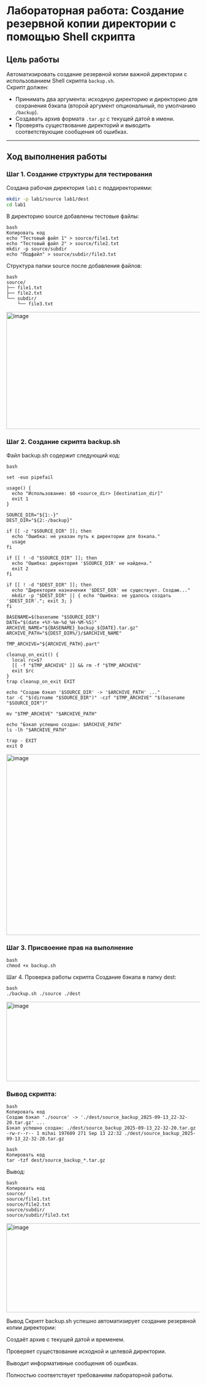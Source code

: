 
# Лабораторная работа: Создание резервной копии директории с помощью Shell скрипта

## Цель работы
Автоматизировать создание резервной копии важной директории с использованием Shell скрипта `backup.sh`.  
Скрипт должен:  
- Принимать два аргумента: исходную директорию и директорию для сохранения бэкапа (второй аргумент опциональный, по умолчанию `/backup`).  
- Создавать архив формата `.tar.gz` с текущей датой в имени.  
- Проверять существование директорий и выводить соответствующие сообщения об ошибках.  

---

## Ход выполнения работы

### Шаг 1. Создание структуры для тестирования

Создана рабочая директория `lab1` с поддиректориями:

```bash
mkdir -p lab1/source lab1/dest
cd lab1
```

В директорию source добавлены тестовые файлы:
```
bash
Копировать код
echo "Тестовый файл 1" > source/file1.txt
echo "Тестовый файл 2" > source/file2.txt
mkdir -p source/subdir
echo "Подфайл" > source/subdir/file3.txt
```
Структура папки source после добавления файлов:
```
bash
source/
├── file1.txt
├── file2.txt
└── subdir/
    └── file3.txt
```
<img width="553" height="305" alt="image" src="https://github.com/user-attachments/assets/cad31ad2-209b-4865-a227-e6f402d4a07f" />

### Шаг 2. Создание скрипта backup.sh
Файл backup.sh содержит следующий код:
```
bash

set -euo pipefail

usage() {
  echo "Использование: $0 <source_dir> [destination_dir]"
  exit 1
}

SOURCE_DIR="${1:-}"
DEST_DIR="${2:-/backup}"

if [[ -z "$SOURCE_DIR" ]]; then
  echo "Ошибка: не указан путь к директории для бэкапа."
  usage
fi

if [[ ! -d "$SOURCE_DIR" ]]; then
  echo "Ошибка: директория '$SOURCE_DIR' не найдена."
  exit 2
fi

if [[ ! -d "$DEST_DIR" ]]; then
  echo "Директория назначения '$DEST_DIR' не существует. Создаю..."
  mkdir -p "$DEST_DIR" || { echo "Ошибка: не удалось создать '$DEST_DIR'."; exit 3; }
fi

BASENAME=$(basename "$SOURCE_DIR")
DATE="$(date +%Y-%m-%d_%H-%M-%S)"
ARCHIVE_NAME="${BASENAME}_backup_${DATE}.tar.gz"
ARCHIVE_PATH="${DEST_DIR%/}/$ARCHIVE_NAME"

TMP_ARCHIVE="${ARCHIVE_PATH}.part"

cleanup_on_exit() {
  local rc=$?
  [[ -f "$TMP_ARCHIVE" ]] && rm -f "$TMP_ARCHIVE"
  exit $rc
}
trap cleanup_on_exit EXIT

echo "Создаю бэкап '$SOURCE_DIR' -> '$ARCHIVE_PATH' ..."
tar -C "$(dirname "$SOURCE_DIR")" -czf "$TMP_ARCHIVE" "$(basename "$SOURCE_DIR")"

mv "$TMP_ARCHIVE" "$ARCHIVE_PATH"

echo "Бэкап успешно создан: $ARCHIVE_PATH"
ls -lh "$ARCHIVE_PATH"

trap - EXIT
exit 0
```
<img width="727" height="471" alt="image" src="https://github.com/user-attachments/assets/08c36066-6c92-4793-92a5-36399c1fed27" />

### Шаг 3. Присвоение прав на выполнение

```
bash
chmod +x backup.sh
```
Шаг 4. Проверка работы скрипта
Создание бэкапа в папку dest:

```
bash
./backup.sh ./source ./dest
```
<img width="1201" height="207" alt="image" src="https://github.com/user-attachments/assets/9f4b1045-96fd-4956-bbba-80b6f7fc9251" />

### Вывод скрипта:

```
bash
Копировать код
Создаю бэкап './source' -> './dest/source_backup_2025-09-13_22-32-20.tar.gz' ...
Бэкап успешно создан: ./dest/source_backup_2025-09-13_22-32-20.tar.gz
-rw-r--r-- 1 mihai 197609 271 Sep 13 22:32 ./dest/source_backup_2025-09-13_22-32-20.tar.gz
```
```
bash
Копировать код
tar -tzf dest/source_backup_*.tar.gz
```
Вывод:
```
bash
Копировать код
source/
source/file1.txt
source/file2.txt
source/subdir/
source/subdir/file3.txt
```
<img width="887" height="232" alt="image" src="https://github.com/user-attachments/assets/041b00c8-3323-4161-a067-150912d28f8e" />

Вывод
Скрипт backup.sh успешно автоматизирует создание резервной копии директории:

Создаёт архив с текущей датой и временем.

Проверяет существование исходной и целевой директории.

Выводит информативные сообщения об ошибках.

Полностью соответствует требованиям лабораторной работы.
